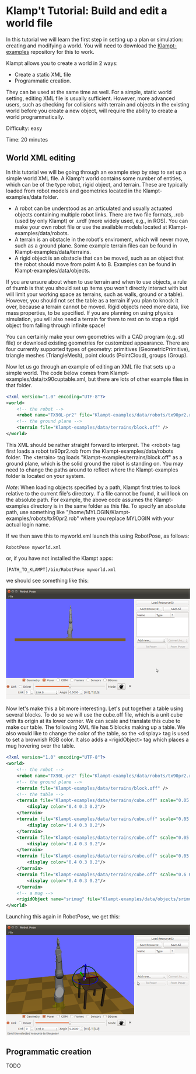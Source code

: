 
# Klamp't Tutorial: Build and edit a world file

In this tutorial we will learn the first step in setting up a plan or simulation: creating and modifying a world.  You will need to download the [Klampt-examples](https://github.com/krishauser/Klampt-examples) repository for this to work.

Klampt allows you to create a world in 2 ways:
* Create a static XML file
* Programmatic creation.

They can be used at the same time as well. For a simple, static world setting, editing XML file is usually sufficient. However, more advanced users, such as checking for collisions with terrain and objects in the existing world before you create a new object, will require the ability to create a world programmatically.

Difficulty: easy

Time: 20 minutes



## World XML editing

In this tutorial we will be going through an example step by step to set up a simple world XML file. A Klamp't world contains some number of entities, which can be of the type robot, rigid object, and terrain.  These are typically loaded from robot models and geometries located in the Klampt-examples/data folder.

* A robot can be understood as an articulated and usually actuated objects containing multiple robot links. There are two file formats, .rob (used by only Klampt) or .urdf (more widely used, e.g., in ROS). You can make your own robot file or use the available models located at Klampt-examples/data/robots.
* A terrain is an obstacle in the robot's enviroment, which will never move, such as a ground plane.  Some example terrain files can be found in Klampt-examples/data/terrains. 
* A rigid object is an obstacle that can be moved, such as an object that the robot should move from point A to B.  Examples can be found in Klampt-examples/data/objects.

If you are unsure about when to use terrain and when to use objects, a rule of thumb is that you should set up items you won't directly interact with but will limit your working space as terrains, such as walls, ground or a table).  However, you should not set the table as a terrain if you plan to knock it over, because a terrain cannot be moved.  Rigid objects need more data, like mass properties, to be specified.  If you are planning on using physics simulation, you will also need a terrain for them to rest on to stop a rigid object from falling through infinite space!

You can certainly make your own geometries with a CAD program (e.g. stl file) or download existing geometries for customized appearance. There are four currently supported types of geometry: primitives (GeometricPrimitive), triangle meshes (TriangleMesh), point clouds (PointCloud), groups (Group).

Now let us go through an example of editing an XML file that sets up a simple world. The code below comes from Klampt-examples/data/tx90cuptable.xml, but there are lots of other example files in that folder.

```xml
<?xml version="1.0" encoding="UTF-8"?> 
<world> 
    <!-- the robot --> 
    <robot name="TX90L-pr2" file="Klampt-examples/data/robots/tx90pr2.rob" /> 
    <!-- the ground plane --> 
    <terrain file="Klampt-examples/data/terrains/block.off" /> 
</world>
```

This XML should be rather straight forward to interpret. The \<robot\> tag first loads a robot tx90pr2.rob from the Klampt-examples/data/robots folder. The \<terrain\> tag loads "Klampt-examples/terrains/block.off" as a ground plane, which is the solid ground the robot is standing on.  You may need to change the paths around to reflect where the Klampt-examples folder is located on your system. 

*Note*: When loading objects specified by a path, Klampt first tries to look relative to the current file's directory.  If a file cannot be found, it will look on the absolute path. For example, the above code assumes the Klampt-examples directory is in the same folder as this file. To specify an absolute path, use something like "/home/MYLOGIN/Klampt-examples/robots/tx90pr2.rob" where you replace MYLOGIN with your actual login name.

If we then save this to myworld.xml launch this using RobotPose, as follows:
```
RobotPose myworld.xml
```
or, if you have not installed the Klampt apps:
```
[PATH_TO_KLAMPT]/bin/RobotPose myworld.xml
```
we should see something like this:

![Simple world image](images/myworld1.png)

Now let's make this a bit more interesting.  Let's put together a table using several blocks.  To do so we will use the cube.off file, which is a unit cube with its origin at its lower corner.  We can scale and translate this cube to make our table.  The following XML file has 5 blocks making up a table. We also would like to change the color of the table, so the \<display\> tag is used to set a brownish RGB color.  It also adds a \<rigidObject\> tag which places a mug hovering over the table.

```xml
<?xml version="1.0" encoding="UTF-8"?> 
<world> 
    <!-- the robot --> 
    <robot name="TX90L-pr2" file="Klampt-examples/data/robots/tx90pr2.rob" /> 
    <!-- the ground plane --> 
    <terrain file="Klampt-examples/data/terrains/block.off" /> 
    <!-- the table --> 
    <terrain file="Klampt-examples/data/terrains/cube.off" scale="0.05 0.05 0.6" translation="0.6 0.25 0.01"> 
        <display color="0.4 0.3 0.2"/> 
    </terrain> 
    <terrain file="Klampt-examples/data/terrains/cube.off" scale="0.05 0.05 0.6" translation="0.6 -0.25 0.01"> 
        <display color="0.4 0.3 0.2"/> 
    </terrain> 
    <terrain file="Klampt-examples/data/terrains/cube.off" scale="0.05 0.05 0.6" translation="1.1 0.25 0.01"> 
        <display color="0.4 0.3 0.2"/> 
    </terrain> 
    <terrain file="Klampt-examples/data/terrains/cube.off" scale="0.05 0.05 0.6" translation="1.1 -0.25 0.01"> 
        <display color="0.4 0.3 0.2"/> 
    </terrain> 
    <terrain file="Klampt-examples/data/terrains/cube.off" scale="0.6 0.6 0.02" translation="0.575 -0.275 0.615"> 
        <display color="0.4 0.3 0.2"/> 
    </terrain> 
    <!-- a mug --> 
    <rigidObject name="srimug" file="Klampt-examples/data/objects/srimugsmooth.obj" position="0.7 0.1 0.75" /> 
</world>
```

Launching this again in RobotPose, we get this:

![Simple world image](images/myworld2.png)



## Programmatic creation

TODO
